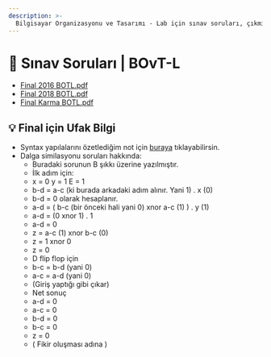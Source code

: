 ```yaml
---
description: >-
  Bilgisayar Organizasyonu ve Tasarımı - Lab için sınav soruları, çıkmış sorular, çıkmışlar veya önceki senelerde çıkan sorular
---
```


# 📃 Sınav Soruları \| BOvT-L

<!--YPackage.YGitbookIntegration-tarafından-otomatik-oluşturulmuştur-->

- [Final 2016 BOTL.pdf](Final%202016%20BOTL.pdf)
- [Final 2018 BOTL.pdf](Final%202018%20BOTL.pdf)
- [Final Karma BOTL.pdf](Final%20Karma%20BOTL.pdf)

<!--YPackage.YGitbookIntegration-tarafından-otomatik-oluşturulmuştur-->

## 💡 Final için Ufak Bilgi

- Syntax yapılalarını özetlediğim not için [buraya](https://drive.google.com/open?id=1Lwj1DfOjI5fjtEXjytVzUuFdR9wtMz7g) tıklayabilirsin.
- Dalga similasyonu soruları hakkında:
  - Buradaki sorunun B şıkkı üzerine yazılmıştır.
  - İlk adım için:
  - x = 0 y = 1 E = 1
  - b-d = a-c (ki burada arkadaki adım alınır. Yani 1) . x (0)
  - b-d = 0 olarak hesaplanır.
  - a-d = ( b-c (bir önceki hali yani 0) xnor a-c (1) ) . y (1)
  - a-d = (0 xnor 1) . 1
  - a-d = 0
  - z = a-c (1) xnor b-c (0)
  - z = 1 xnor 0
  - z = 0
  - D flip flop için
  - b-c = b-d (yani 0)
  - a-c = a-d (yani 0)
  - (Giriş yaptığı gibi çıkar)
  - Net sonuç
  - a-d = 0
  - a-c = 0
  - b-d = 0
  - b-c = 0
  - z = 0
  - ( Fikir oluşması adına )
